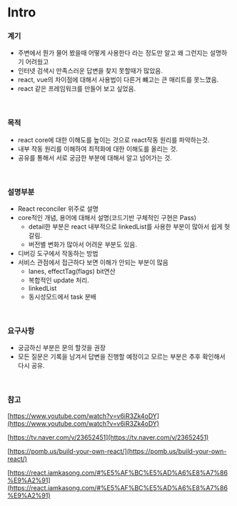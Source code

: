 # Intro

### 계기

- 주변에서 뭔가 물어 봤을때 어떻게 사용한다 라는 정도만 알고 왜 그런지는 설명하기 어려웠고
- 인터넷 검색시 만족스러운 답변을 찾지 못할때가 많았음.
- react, vue의 차이점에 대해서 사용법이 다른거 뺴고는 큰 매리트를 못느꼈음.
- react 같은 프레임워크를 만들어 보고 싶었음.

<br />

### 목적

- react core에 대한 이해도를 높이는 것으로 react작동 원리를 파악하는것.
- 내부 작동 원리를 이해하여 최적화에 대한 이해도를 올리는 것.
- 공유를 통해서 서로 궁금한 부분에 대해서 알고 넘어가는 것.

<br />

### 설명부분

- React reconciler 위주로 설명
- core적인 개념, 용어에 대해서 설명(코드기반 구체적인 구현은 Pass)
    - detail한 부분은 react 내부적으로 linkedList를 사용한 부분이 많아서 쉽게 헛갈림.
    - 버전별 변화가 많아서 어려운 부분도 있음.
- 디버깅 도구에서 작동하는 방법
- 서비스 관점에서 접근하다 보면 이해가 안되는 부분이 많음
    - lanes, effectTag(flags) bit연산
    - 복합적인 update 처리.
    - linkedList
    - 동시성모드에서 task 분배

<br />

### 요구사항

- 궁금하신 부분은 문의 할것을 권장
- 모든 질문은 기록을 남겨서 답변을 진행할 예정이고 모르는 부분은 추후 확인해서 다시 공유.

<br />

### 참고

[https://www.youtube.com/watch?v=v6iR3Zk4oDY](https://www.youtube.com/watch?v=v6iR3Zk4oDY)

[https://tv.naver.com/v/23652451](https://tv.naver.com/v/23652451)

[https://pomb.us/build-your-own-react/](https://pomb.us/build-your-own-react/)

[https://react.iamkasong.com/#%E5%AF%BC%E5%AD%A6%E8%A7%86%E9%A2%91](https://react.iamkasong.com/#%E5%AF%BC%E5%AD%A6%E8%A7%86%E9%A2%91)
